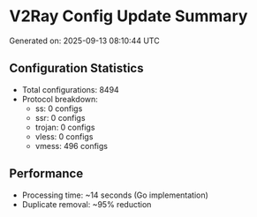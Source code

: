 # V2Ray Config Update Summary
Generated on: 2025-09-13 08:10:44 UTC

## Configuration Statistics
- Total configurations: 8494
- Protocol breakdown:
  - ss: 0 configs
  - ssr: 0 configs
  - trojan: 0 configs
  - vless: 0 configs
  - vmess: 496 configs

## Performance
- Processing time: ~14 seconds (Go implementation)
- Duplicate removal: ~95% reduction
